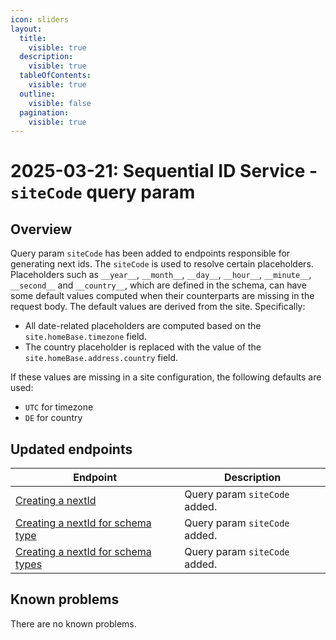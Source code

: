 ```yaml
---
icon: sliders
layout:
  title:
    visible: true
  description:
    visible: true
  tableOfContents:
    visible: true
  outline:
    visible: false
  pagination:
    visible: true
---
```

# 2025-03-21: Sequential ID Service - `siteCode` query param

## Overview

Query param `siteCode` has been added to endpoints responsible for generating next ids. The `siteCode` is used to resolve certain placeholders.
Placeholders such as `__year__`, `__month__`, `__day__`, `__hour__`, `__minute__`, `__second__` and `__country__`, which are defined in the schema, can have some default values computed when their counterparts are missing in the request body.
The default values are derived from the site. Specifically:
- All date-related placeholders are computed based on the `site.homeBase.timezone` field.
- The country placeholder is replaced with the value of the `site.homeBase.address.country` field.


If these values are missing in a site configuration, the following defaults are used:
- `UTC` for timezone
- `DE` for country

## Updated endpoints

| Endpoint                                                                                                               | Description                   |
|------------------------------------------------------------------------------------------------------------------------|-------------------------------|
| [Creating a nextId](https://developer.emporix.io/api-references/utilities/sequential-id/api-reference/sequential-ids-management#post-sequential-id-sequenceschemas-sequenceschema-nextids)                                | Query param `siteCode` added. |
| [Creating a nextId for schema type](https://developer.emporix.io/api-references/utilities/sequential-id/api-reference/sequential-ids-management#post-sequential-id-tenant-schemas-types-schematype-nextid)    | Query param `siteCode` added. |
| [Creating a nextId for schema types](https://developer.emporix.io/api-references/utilities/sequential-id/api-reference/sequential-ids-management#post-sequential-id-sequenceschemabatch-nextids) | Query param `siteCode` added. |

## Known problems

There are no known problems.